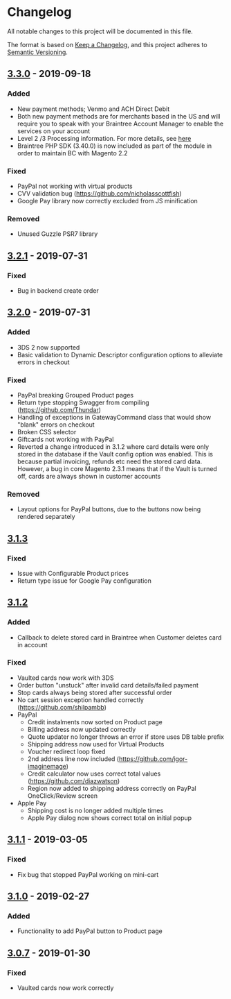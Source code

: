 # Changelog
All notable changes to this project will be documented in this file.

The format is based on [Keep a Changelog](https://keepachangelog.com/en/1.0.0/),
and this project adheres to [Semantic Versioning](https://semver.org/spec/v2.0.0.html).

## [3.3.0] - 2019-09-18
### Added
- New payment methods; Venmo and ACH Direct Debit
- Both new payment methods are for merchants based in the US and will require you to speak with your Braintree Account 
Manager to enable the services on your account
- Level 2 /3 Processing information. For more details, see [here](https://developers.braintreepayments.com/reference/general/level-2-and-3-processing/overview)
- Braintree PHP SDK (3.40.0) is now included as part of the module in order to maintain BC with Magento 2.2

### Fixed
- PayPal not working with virtual products
- CVV validation bug (https://github.com/nicholasscottfish)
- Google Pay library now correctly excluded from JS minification

### Removed
- Unused Guzzle PSR7 library

## [3.2.1] - 2019-07-31
### Fixed
- Bug in backend create order

## [3.2.0] - 2019-07-31
### Added
- 3DS 2 now supported
- Basic validation to Dynamic Descriptor configuration options to alleviate errors in checkout

### Fixed
- PayPal breaking Grouped Product pages
- Return type stopping Swagger from compiling (https://github.com/Thundar)
- Handling of exceptions in GatewayCommand class that would show "blank" errors on checkout
- Broken CSS selector
- Giftcards not working with PayPal
- Reverted a change introduced in 3.1.2 where card details were only stored in the database if 
the Vault config option was enabled. This is because partial invoicing, refunds etc need the stored card data. However,
a bug in core Magento 2.3.1 means that if the Vault is turned off, cards are always shown in customer accounts

### Removed
- Layout options for PayPal buttons, due to the buttons now being rendered separately

## [3.1.3]
### Fixed
- Issue with Configurable Product prices
- Return type issue for Google Pay configuration

## [3.1.2]
### Added
- Callback to delete stored card in Braintree when Customer deletes card in account

### Fixed
- Vaulted cards now work with 3DS
- Order button "unstuck" after invalid card details/failed payment
- Stop cards always being stored after successful order
- No cart session exception handled correctly (https://github.com/shilpambb)
- PayPal
  - Credit instalments now sorted on Product page
  - Billing address now updated correctly
  - Quote updater no longer throws an error if store uses DB table prefix
  - Shipping address now used for Virtual Products
  - Voucher redirect loop fixed
  - 2nd address line now included (https://github.com/igor-imaginemage)
  - Credit calculator now uses correct total values (https://github.com/diazwatson)
  - Region now added to shipping address correctly on PayPal OneClick/Review screen
- Apple Pay
  - Shipping cost is no longer added multiple times
  - Apple Pay dialog now shows correct total on initial popup

## [3.1.1] - 2019-03-05
### Fixed
- Fix bug that stopped PayPal working on mini-cart

## [3.1.0] - 2019-02-27
### Added
- Functionality to add PayPal button to Product page

## [3.0.7] - 2019-01-30
### Fixed
- Vaulted cards now work correctly

[3.3.0]: https://github.com/genecommerce/module-braintree-magento2/compare/3.2.1...3.3.0
[3.2.1]: https://github.com/genecommerce/module-braintree-magento2/compare/3.2.0...3.2.1
[3.2.0]: https://github.com/genecommerce/module-braintree-magento2/compare/3.1.3...3.2.0
[3.1.3]: https://github.com/genecommerce/module-braintree-magento2/compare/3.1.2...3.1.3
[3.1.2]: https://github.com/genecommerce/module-braintree-magento2/compare/3.1.1...3.1.2
[3.1.1]: https://github.com/genecommerce/module-braintree-magento2/compare/3.1.0...3.1.1
[3.1.0]: https://github.com/genecommerce/module-braintree-magento2/compare/3.0.7...3.1.0
[3.0.7]: https://github.com/genecommerce/module-braintree-magento2/compare/3.0.6...3.0.7
